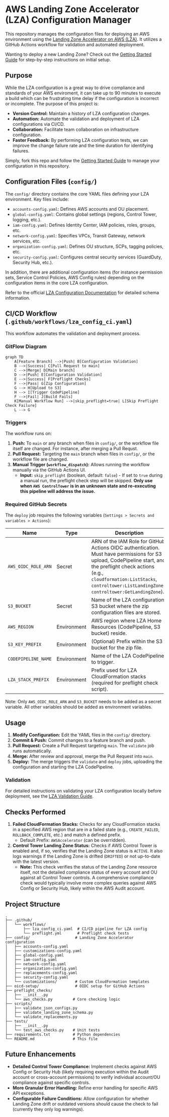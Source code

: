 # AWS Landing Zone Accelerator (LZA) Configuration Manager

This repository manages the configuration files for deploying an AWS environment using the [Landing Zone Accelerator on AWS (LZA)](https://aws.amazon.com/solutions/implementations/landing-zone-accelerator-on-aws/). It utilizes a GitHub Actions workflow for validation and automated deployment.

Wanting to deploy a new Landing Zone? Check out the [Getting Started Guide](GETTING_STARTED.md) for step-by-step instructions on initial setup.

## Purpose

While the LZA configuration is a great way to drive compliance and standards of your AWS enviroment, it can take up to 90 minutes to execute a build which can be frustrating time delay if the configuration is incorrect or incomplete. The purpose of this project is:

*   **Version Control:** Maintain a history of LZA configuration changes.
*   **Automation:** Automate the validation and deployment of LZA configurations via CI/CD.
*   **Collaboration:** Facilitate team collaboration on infrastructure configuration.
*   **Faster Feedback:** By performing LZA configuration tests, we can improve the change failure rate and the time duration for identifying failures. 

Simply, fork this repo and follow the [Getting Started Guide](GETTING_STARTED.md) to manage your configuration in this repository.

## Configuration Files (`config/`)

The `config/` directory contains the core YAML files defining your LZA environment. Key files include:

*   `accounts-config.yaml`: Defines AWS accounts and OU placement.
*   `global-config.yaml`: Contains global settings (regions, Control Tower, logging, etc.).
*   `iam-config.yaml`: Defines Identity Center, IAM policies, roles, groups, etc.
*   `network-config.yaml`: Specifies VPCs, Transit Gateway, network services, etc.
*   `organization-config.yaml`: Defines OU structure, SCPs, tagging policies, etc.
*   `security-config.yaml`: Configures central security services (GuardDuty, Security Hub, etc.).

In addition, there are additional configuration items (for instance permission sets, Service Control Policies, AWS Config rules) depending on the configuration items in the core LZA configuration.

Refer to the official [LZA Configuration Documentation](https://docs.aws.amazon.com/solutions/latest/landing-zone-accelerator-on-aws/configuration-files.html) for detailed schema information.

## CI/CD Workflow (`.github/workflows/lza_config_ci.yaml`)

This workflow automates the validation and deployment process.

### GitFlow Diagram

```mermaid
graph TD
    A[Feature Branch] -->|Push| B[Configuration Validation]
    B -->|Success| C[Pull Request to main]
    C -->|Merge| D[Main branch]
    D -->|Push| E[Configuration Validation]
    E -->|Success| F[Preflight Checks]
    F -->|Pass| G[Zip Configuration]
    G --> H[Upload to S3]
    H --> I[Trigger CodePipeline]
    F -->|Fail| J[Build Fails]
    K[Manual Workflow Run] -->|skip_preflight=true| L[Skip Preflight Check Failure]
    L --> G
```


### Triggers

The workflow runs on:

1.  **Push:** To `main` or any branch when files in `config/`, or the workflow file itself are changed. For instance, after merging a Pull Requst.
2.  **Pull Request:** Targeting the `main` branch when files in `config/`, or the workflow file are changed.
3.  **Manual Trigger (`workflow_dispatch`):** Allows running the workflow manually via the GitHub Actions UI.
    *   **Input:** `skip_preflight` (boolean, default: `false`) - If set to `true` during a manual run, the preflight check step will be skipped. **Only use when `AWS ControlTower` is in an unknown state and re-executing this pipeline will address the issue.**


### Required GitHub Secrets

The `deploy` job requires the following variables (`Settings > Secrets and variables > Actions`):

| Name | Type | Description |
|------|------|-------------|
| `AWS_OIDC_ROLE_ARN` | Secret | ARN of the IAM Role for GitHub Actions OIDC authentication. Must have permissions for S3 upload, CodePipeline start, and the preflight check actions (e.g., `cloudformation:ListStacks`, `controltower:ListLandingZones`, `controltower:GetLandingZone`). |
| `S3_BUCKET` | Secret | Name of the LZA configuration S3 bucket where the zip configuration files are stored. |
| `AWS_REGION` | Environment | AWS region where LZA Home Resources (CodePipeline, S3 bucket) reside. |
| `S3_KEY_PREFIX` | Environment | (Optional) Prefix within the S3 bucket for the zip file. |
| `CODEPIPELINE_NAME` | Environment | Name of the LZA CodePipeline to trigger. |
| `LZA_STACK_PREFIX` | Environment | Prefix used for LZA CloudFormation stacks (required for preflight check script). |

Note: Only `AWS_OIDC_ROLE_ARN` and `S3_BUCKET` needs to be added as a secret variable. All other variables should be added as environment variables.

## Usage

1.  **Modify Configuration:** Edit the YAML files in the `config/` directory.
2.  **Commit & Push:** Commit changes to a feature branch and push.
3.  **Pull Request:** Create a Pull Request targeting `main`. The `validate` job runs automatically.
4.  **Merge:** After review and approval, merge the Pull Request into `main`.
5.  **Deploy:** The merge triggers the `validate` and `deploy` jobs, uploading the configuration and starting the LZA CodePipeline.

### Validation

For detailed instructions on validating your LZA configuration locally before deployment, see the [LZA Validation Guide](LZA_VALIDATION.md).

## Checks Performed

1.  **Failed CloudFormation Stacks:** Checks for any CloudFormation stacks in a specified AWS region that are in a failed state (e.g., `CREATE_FAILED`, `ROLLBACK_COMPLETE`, etc.) and match a defined prefix.
    *   Default Prefix: `AWSAccelerator` (can be overridden).
2.  **Control Tower Landing Zone Status:** Checks if AWS Control Tower is enabled and, if so, verifies that the Landing Zone status is `ACTIVE`. It also logs warnings if the Landing Zone is drifted (`DRIFTED`) or not up-to-date with the latest version.
    *   **Note:** This check verifies the status of the Landing Zone resource itself, not the detailed compliance status of every account and OU against all Control Tower controls. A comprehensive compliance check would typically involve more complex queries against AWS Config or Security Hub, likely within the AWS Audit account.

## Project Structure

```
.
├── .github/
│   └── workflows/
│       ├── lza_config_ci.yaml  # CI/CD pipeline for LZA config
│       └── preflight.yml       # Preflight check tests
├── config/                    # Landing Zone Accelerator configuration
│   ├── accounts-config.yaml
│   ├── customizations-config.yaml
│   ├── global-config.yaml
│   ├── iam-config.yaml
│   ├── network-config.yaml
│   ├── organization-config.yaml
│   ├── replacements-config.yaml
│   ├── security-config.yaml
│   └── customizations/        # Custom CloudFormation templates
├── oicd-setup/                # OIDC setup for GitHub Actions
├── preflight_checks/
│   ├── __init__.py
│   └── aws_checks.py         # Core checking logic
├── scripts/
│   ├── validate_json_configs.py
│   ├── validate_landing_zone_schema.py
│   └── validate_replacements.py
├── tests/
│   ├── __init__.py
│   └── test_aws_checks.py    # Unit tests
├── requirements.txt          # Python dependencies
└── README.md                 # This file
```


## Future Enhancements

*   **Detailed Control Tower Compliance:** Implement checks against AWS Config or Security Hub (likely requiring execution within the Audit account or cross-account permissions) to verify individual account/OU compliance against specific controls.
*   **More Granular Error Handling:** Refine error handling for specific AWS API exceptions.
*   **Configurable Failure Conditions:** Allow configuration for whether Landing Zone drift or outdated versions should cause the check to fail (currently they only log warnings). 
